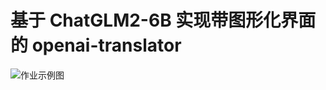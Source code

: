 # 基于 ChatGLM2-6B 实现带图形化界面的 openai-translator

![作业示例图](https://cdn.jsdelivr.net/gh/clover2024/img@master/imgs/translator-ui-demo.png)
